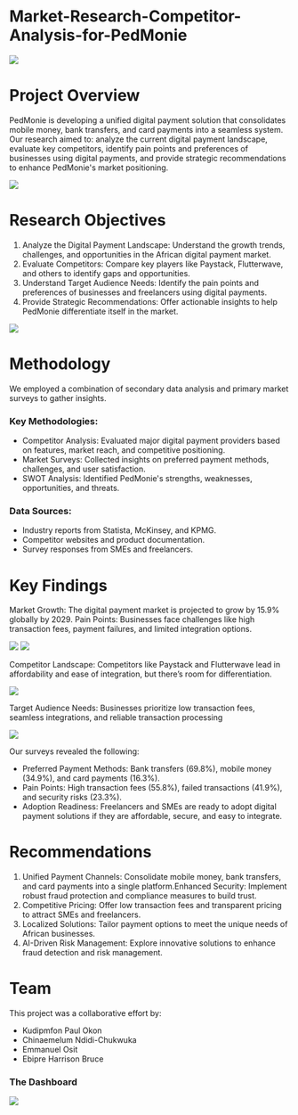 # Market-Research-Competitor-Analysis-for-PedMonie
![](coverpage.png)

# Project Overview
PedMonie is developing a unified digital payment solution that consolidates mobile money, bank transfers, and card payments into a seamless system. Our research aimed to: analyze the current digital payment landscape, evaluate key competitors, identify pain points and preferences of businesses using digital payments, and provide strategic recommendations to enhance PedMonie's market positioning.

![](intro.png)

# Research Objectives
  1. Analyze the Digital Payment Landscape: Understand the growth trends, challenges, and opportunities in the African digital payment market.
  2. Evaluate Competitors: Compare key players like Paystack, Flutterwave, and others to identify gaps and opportunities.
  3. Understand Target Audience Needs: Identify the pain points and preferences of businesses and freelancers using digital payments.
  4. Provide Strategic Recommendations: Offer actionable insights to help PedMonie differentiate itself in the market.

![](objectives.png)

# Methodology
We employed a combination of secondary data analysis and primary market surveys to gather insights.
### Key Methodologies:
- Competitor Analysis: Evaluated major digital payment providers based on features, market reach, and competitive positioning.
- Market Surveys: Collected insights on preferred payment methods, challenges, and user satisfaction.
- SWOT Analysis: Identified PedMonie's strengths, weaknesses, opportunities, and threats.
### Data Sources:
- Industry reports from Statista, McKinsey, and KPMG.
- Competitor websites and product documentation.
- Survey responses from SMEs and freelancers.

# Key Findings
Market Growth: The digital payment market is projected to grow by 15.9% globally by 2029.
Pain Points: Businesses face challenges like high transaction fees, payment failures, and limited integration options.

![](challenges.png)
![](painpoints.png)

Competitor Landscape: Competitors like Paystack and Flutterwave lead in affordability and ease of integration, but there’s room for differentiation.

![](compititiveanalysis.png)

Target Audience Needs: Businesses prioritize low transaction fees, seamless integrations, and reliable transaction processing

![](targets.png)

Our surveys revealed the following:
- Preferred Payment Methods: Bank transfers (69.8%), mobile money (34.9%), and card payments (16.3%).
- Pain Points: High transaction fees (55.8%), failed transactions (41.9%), and security risks (23.3%).
- Adoption Readiness: Freelancers and SMEs are ready to adopt digital payment solutions if they are affordable, secure, and easy to integrate.

# Recommendations
 1. Unified Payment Channels: Consolidate mobile money, bank transfers, and card payments into a single platform.Enhanced Security: Implement robust fraud protection and compliance measures to build trust.
 2. Competitive Pricing: Offer low transaction fees and transparent pricing to attract SMEs and freelancers.
 3. Localized Solutions: Tailor payment options to meet the unique needs of African businesses.
 4. AI-Driven Risk Management: Explore innovative solutions to enhance fraud detection and risk management.

# Team
This project was a collaborative effort by:
- Kudipmfon Paul Okon
- Chinaemelum Ndidi-Chukwuka
- Emmanuel Osit
- Ebipre Harrison Bruce

### The Dashboard

![](dashboard.png)

